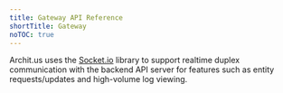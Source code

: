 ```yaml
---
title: Gateway API Reference
shortTitle: Gateway
noTOC: true
---
```


Archit.us uses the [Socket.io](https://socket.io/) library to support realtime duplex communication with the backend API server for features such as entity requests/updates and high-volume log viewing.

<Overview />
